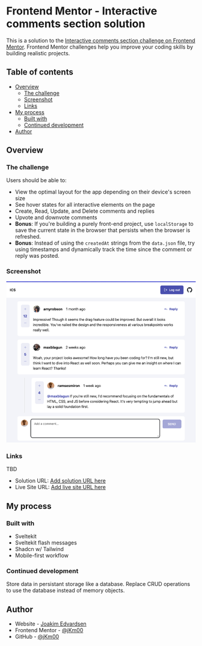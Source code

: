 # Frontend Mentor - Interactive comments section solution

This is a solution to the [Interactive comments section challenge on Frontend Mentor](https://www.frontendmentor.io/challenges/interactive-comments-section-iG1RugEG9). Frontend Mentor challenges help you improve your coding skills by building realistic projects.

## Table of contents

- [Overview](#overview)
  - [The challenge](#the-challenge)
  - [Screenshot](#screenshot)
  - [Links](#links)
- [My process](#my-process)
  - [Built with](#built-with)
  - [Continued development](#continued-development)
- [Author](#author)

## Overview

### The challenge

Users should be able to:

- View the optimal layout for the app depending on their device's screen size
- See hover states for all interactive elements on the page
- Create, Read, Update, and Delete comments and replies
- Upvote and downvote comments
- **Bonus**: If you're building a purely front-end project, use `localStorage` to save the current state in the browser that persists when the browser is refreshed.
- **Bonus**: Instead of using the `createdAt` strings from the `data.json` file, try using timestamps and dynamically track the time since the comment or reply was posted.

### Screenshot

![Main page](./docs/screenshots/main-page.png)

### Links

TBD

- Solution URL: [Add solution URL here](https://your-solution-url.com)
- Live Site URL: [Add live site URL here](https://your-live-site-url.com)

## My process

### Built with

- Sveltekit
- Sveltekit flash messages
- Shadcn w/ Tailwind
- Mobile-first workflow

### Continued development

Store data in persistant storage like a database. Replace CRUD operations to use the database instead of memory objects.

## Author

- Website - [Joakim Edvardsen](https://www.edvardsen.dev/)
- Frontend Mentor - [@jKm00](https://www.frontendmentor.io/profile/jKm00)
- GitHub - [@jKm00](https://github.com/jKm00)
